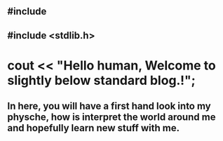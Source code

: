 ## #include <iostream> 
##  #include <stdlib.h>   
# cout << "Hello human, Welcome to slightly below standard blog.!";

## In here, you will have a first hand look into my physche, how is interpret the world around me and hopefully learn new stuff with me. 
